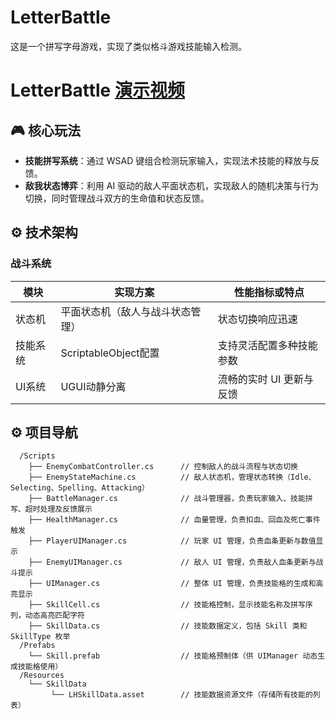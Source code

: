 # LetterBattle
这是一个拼写字母游戏，实现了类似格斗游戏技能输入检测。

# LetterBattle [演示视频](https://www.bilibili.com/video/BV1DWNne1EjU)

## 🎮 核心玩法
- **技能拼写系统**：通过 WSAD 键组合检测玩家输入，实现法术技能的释放与反馈。
- **敌我状态博弈**：利用 AI 驱动的敌人平面状态机，实现敌人的随机决策与行为切换，同时管理战斗双方的生命值和状态反馈。

## ⚙️ 技术架构
### 战斗系统
| 模块          | 实现方案                       | 性能指标或特点           |
|---------------|-------------------------------|-------------------------|
| 状态机         | 平面状态机（敌人与战斗状态管理）| 状态切换响应迅速          |
| 技能系统       | ScriptableObject配置          | 支持灵活配置多种技能参数  |
| UI系统        | UGUI动静分离                   | 流畅的实时 UI 更新与反馈  |

## ⚙️ 项目导航
```/Assets
  /Scripts
    ├── EnemyCombatController.cs      // 控制敌人的战斗流程与状态切换
    ├── EnemyStateMachine.cs          // 敌人状态机，管理状态转换（Idle、Selecting、Spelling、Attacking）
    ├── BattleManager.cs              // 战斗管理器，负责玩家输入、技能拼写、超时处理及反馈展示
    ├── HealthManager.cs              // 血量管理，负责扣血、回血及死亡事件触发
    ├── PlayerUIManager.cs            // 玩家 UI 管理，负责血条更新与数值显示
    ├── EnemyUIManager.cs             // 敌人 UI 管理，负责敌人血条更新与战斗提示
    ├── UIManager.cs                  // 整体 UI 管理，负责技能格的生成和高亮显示
    ├── SkillCell.cs                  // 技能格控制，显示技能名称及拼写序列，动态高亮匹配字符
    ├── SkillData.cs                  // 技能数据定义，包括 Skill 类和 SkillType 枚举
  /Prefabs
    └── Skill.prefab                  // 技能格预制体（供 UIManager 动态生成技能格使用）
  /Resources
    └── SkillData
         └── LHSkillData.asset        // 技能数据资源文件（存储所有技能的列表）
